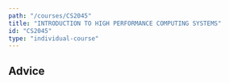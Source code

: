```yaml
---
path: "/courses/CS2045"
title: "INTRODUCTION TO HIGH PERFORMANCE COMPUTING SYSTEMS"
id: "CS2045"
type: "individual-course"
---
```


## Advice

